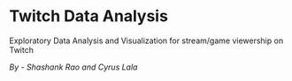 # Twitch Data Analysis
Exploratory Data Analysis and Visualization for stream/game viewership on Twitch

*By - Shashank Rao and Cyrus Lala*
